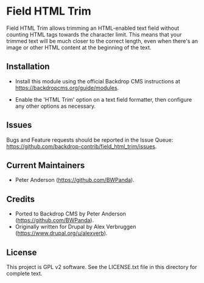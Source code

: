 Field HTML Trim
===============

Field HTML Trim allows trimming an HTML-enabled text field without counting HTML
tags towards the character limit. This means that your trimmed text will be much
closer to the correct length, even when there's an image or other HTML content
at the beginning of the text.

Installation
------------

- Install this module using the official Backdrop CMS instructions at
  https://backdropcms.org/guide/modules.

- Enable the 'HTML Trim' option on a text field formatter, then configure any
  other options as necessary.

Issues
------

Bugs and Feature requests should be reported in the Issue Queue:
https://github.com/backdrop-contrib/field_html_trim/issues.

Current Maintainers
-------------------

- Peter Anderson (https://github.com/BWPanda).

Credits
-------

- Ported to Backdrop CMS by Peter Anderson (https://github.com/BWPanda).
- Originally written for Drupal by Alex Verbruggen
  (https://www.drupal.org/u/alexverb).

License
-------

This project is GPL v2 software. See the LICENSE.txt file in this directory for
complete text.

